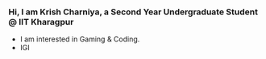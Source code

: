 ### Hi, I am Krish Charniya, a Second Year Undergraduate Student @ IIT Kharagpur
-  I am interested in Gaming & Coding.
-  IGI
<!---
chrisrex007/chrisrex007 is a ✨ special ✨ repository because its `README.md` (this file) appears on your GitHub profile.
You can click the Preview link to take a look at your changes.
--->
